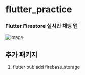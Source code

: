 # flutter_practice

### Flutter Firestore 실시간 채팅 앱  

![image](https://github.com/younminchan/flutter-study/assets/14201479/60283cd3-cba0-47df-9d00-7627cfbfa30b)




## 추가 패키지
1. flutter pub add firebase_storage
